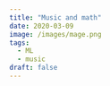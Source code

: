 ```yaml
---
title: "Music and math"
date: 2020-03-09
image: /images/mage.png
tags:
  - ML
  - music
draft: false
---
```



